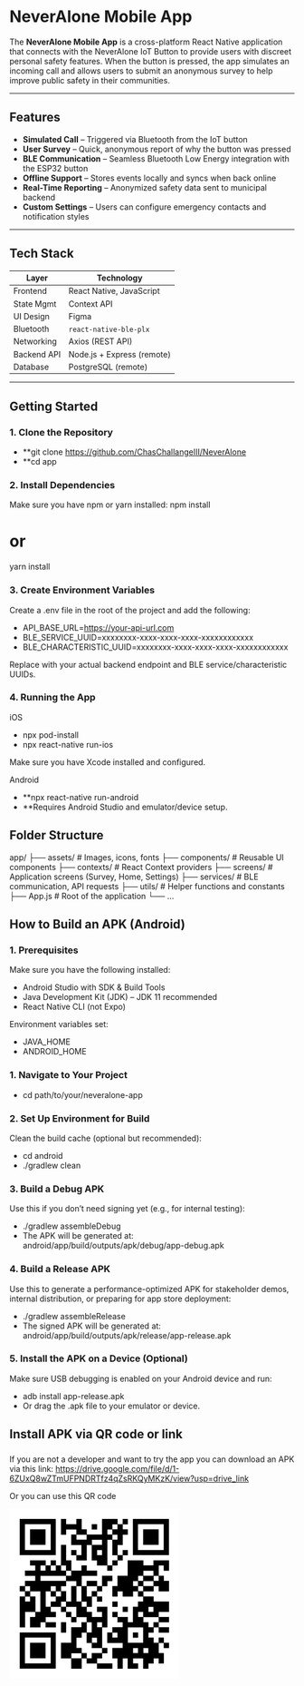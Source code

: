 # NeverAlone Mobile App

The **NeverAlone Mobile App** is a cross-platform React Native application that connects with the NeverAlone IoT Button to provide users with discreet personal safety features. When the button is pressed, the app simulates an incoming call and allows users to submit an anonymous survey to help improve public safety in their communities.

---

##  Features

- **Simulated Call** – Triggered via Bluetooth from the IoT button
- **User Survey** – Quick, anonymous report of why the button was pressed
- **BLE Communication** – Seamless Bluetooth Low Energy integration with the ESP32 button
- **Offline Support** – Stores events locally and syncs when back online
- **Real-Time Reporting** – Anonymized safety data sent to municipal backend
- **Custom Settings** – Users can configure emergency contacts and notification styles

---

## Tech Stack

| Layer        | Technology                 |
|--------------|----------------------------|
| Frontend     | React Native, JavaScript   |
| State Mgmt   | Context API                |
| UI Design    | Figma                      |
| Bluetooth    | `react-native-ble-plx`     |
| Networking   | Axios (REST API)           |
| Backend API  | Node.js + Express (remote) |
| Database     | PostgreSQL (remote)        |

---

##  Getting Started

### 1. Clone the Repository

- **git clone https://github.com/ChasChallangeIII/NeverAlone
- **cd app


### 2. Install Dependencies
Make sure you have npm or yarn installed:
npm install
# or
yarn install

### 3. Create Environment Variables
Create a .env file in the root of the project and add the following:

- API_BASE_URL=https://your-api-url.com
- BLE_SERVICE_UUID=xxxxxxxx-xxxx-xxxx-xxxx-xxxxxxxxxxxx
- BLE_CHARACTERISTIC_UUID=xxxxxxxx-xxxx-xxxx-xxxx-xxxxxxxxxxxx

Replace with your actual backend endpoint and BLE service/characteristic UUIDs.

### 4. Running the App
iOS

- npx pod-install
- npx react-native run-ios

Make sure you have Xcode installed and configured.

Android

- **npx react-native run-android
- **Requires Android Studio and emulator/device setup.

##  Folder Structure
app/
├── assets/              # Images, icons, fonts
├── components/          # Reusable UI components
├── contexts/            # React Context providers
├── screens/             # Application screens (Survey, Home, Settings)
├── services/            # BLE communication, API requests
├── utils/               # Helper functions and constants
├── App.js               # Root of the application
└── ...

## How to Build an APK (Android)
### 1. Prerequisites
Make sure you have the following installed:

- Android Studio with SDK & Build Tools
- Java Development Kit (JDK) – JDK 11 recommended
- React Native CLI (not Expo)

Environment variables set:

- JAVA_HOME
- ANDROID_HOME

### 1. Navigate to Your Project
- cd path/to/your/neveralone-app

### 2. Set Up Environment for Build
Clean the build cache (optional but recommended):

- cd android
- ./gradlew clean

###  3. Build a Debug APK
Use this if you don’t need signing yet (e.g., for internal testing):

- ./gradlew assembleDebug
- The APK will be generated at: android/app/build/outputs/apk/debug/app-debug.apk

### 4. Build a Release APK 
Use this to generate a performance-optimized APK for stakeholder demos, internal distribution, or preparing for app store deployment:

- ./gradlew assembleRelease
- The signed APK will be generated at: android/app/build/outputs/apk/release/app-release.apk

### 5. Install the APK on a Device (Optional)
Make sure USB debugging is enabled on your Android device and run:
- adb install app-release.apk
- Or drag the .apk file to your emulator or device.

## Install APK via QR code or link

###
If you are not a developer and want to try the app you can download an APK via this link: https://drive.google.com/file/d/1-6ZUxQ8wZTmUFPNDRTfz4qZsRKQyMKzK/view?usp=drive_link

Or you can use this QR code


<img src="https://github.com/ChasChallangeIII/NeverAlone/blob/main/Never-Alone-App-QR.jpg?raw=true" alt="Download APK QR Code" width="300"/>


